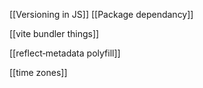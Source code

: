 

[[Versioning in JS]]
[[Package dependancy]]


[[vite bundler things]]

[[reflect‑metadata  polyfill]]


[[time zones]]